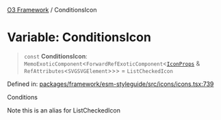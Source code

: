 [O3 Framework](../API.md) / ConditionsIcon

# Variable: ConditionsIcon

> `const` **ConditionsIcon**: `MemoExoticComponent`\<`ForwardRefExoticComponent`\<[`IconProps`](../type-aliases/IconProps.md) & `RefAttributes`\<`SVGSVGElement`\>\>\> = `ListCheckedIcon`

Defined in: [packages/framework/esm-styleguide/src/icons/icons.tsx:739](https://github.com/its-kios09/openmrs-esm-core/blob/main/packages/framework/esm-styleguide/src/icons/icons.tsx#L739)

Conditions

Note this is an alias for ListCheckedIcon
